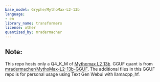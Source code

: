 ```yaml
---
base_model: Gryphe/MythoMax-L2-13b
language:
- en
library_name: transformers
license: other
quantized_by: mradermacher
---
```

## Note:

This repo hosts only a Q4_K_M of [Mythomax L2 13b](https://huggingface.co/Gryphe/MythoMax-L2-13b).
GGUF quant is from [mradermacher/MythoMax-L2-13b-GGUF](https://huggingface.co/mradermacher/MythoMax-L2-13b-GGUF).
The additional files in this GGUF repo is for personal usage using Text Gen Webui with llamacpp_hf.